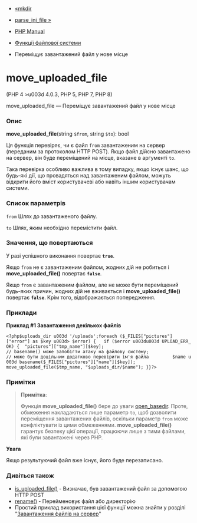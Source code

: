 - [«mkdir](function.mkdir.md)
- [parse_ini_file »](function.parse-ini-file.md)

- [PHP Manual](index.md)
- [Функції файлової системи](ref.filesystem.md)
- Переміщує завантажений файл у нове місце

# move_uploaded_file

(PHP 4 \>u003d 4.0.3, PHP 5, PHP 7, PHP 8)

move_uploaded_file — Переміщує завантажений файл у нове місце

### Опис

**move_uploaded_file**(string `$from`, string `$to`): bool

Ця функція перевіряє, чи є файл `from` завантаженим на сервер
(переданим за протоколом HTTP POST). Якщо файл дійсно завантажено на
сервер, він буде переміщений на місце, вказане в аргументі `to`.

Така перевірка особливо важлива в тому випадку, якщо існує шанс,
що будь-які дії, що провадяться над завантаженим файлом, можуть
відкрити його вміст користувачеві або навіть іншим користувачам
системи.

### Список параметрів

`from`
Шлях до завантаженого файлу.

`to`
Шлях, яким необхідно перемістити файл.

### Значення, що повертаються

У разі успішного виконання повертає **`true`**.

Якщо `from` не є завантаженим файлом, жодних дій не
робиться і **move_uploaded_file()** повертає **`false`**.

Якщо `from` є завантаженим файлом, але не може бути переміщений
будь-яких причин, жодних дій не вживається і
**move_uploaded_file()** повертає **`false`**. Крім того,
відображається попередження.

### Приклади

**Приклад #1 Завантаження декількох файлів**

` <?php$uploads_dir u003d '/uploads';foreach ($_FILES["pictures"]["error"] as $key u003d> $error) {   if ($error u003du003d UPLOAD_ERR_OK) {  "pictures"]["tmp_name"][$key]; // basename() може запобігти атаку на файлову систему; // може бути доцільним додатково перевірити ім'я файла         $name u003d basename($_FILES["pictures"]["name"][$key]); move_uploaded_file($tmp_name, "$uploads_dir/$name"); }}?> `

### Примітки

> **Примітка**:
>
> Функція **move_uploaded_file()** бере до уваги
> [open_basedir](ini.core.md#ini.open-basedir). Проте,
> обмеження накладаються лише параметр `to`, щоб дозволити
> переміщення завантажених файлів, оскільки параметр `from` може
> конфліктувати із цими обмеженнями. **move_uploaded_file()**
> гарантує безпеку цієї операції, працюючи лише з тими файлами,
> які були завантажені через PHP.

**Увага**

Якщо результуючий файл вже існує, його буде перезаписано.

### Дивіться також

- [is_uploaded_file()](function.is-uploaded-file.md) - Визначає,
був завантажений файл за допомогою HTTP POST
- [rename()](function.rename.md) - Перейменовує файл або
директорію
- Простий приклад використання цієї функції можна знайти у розділі
"[Завантаження файлів на сервер](features.file-upload.md)"

